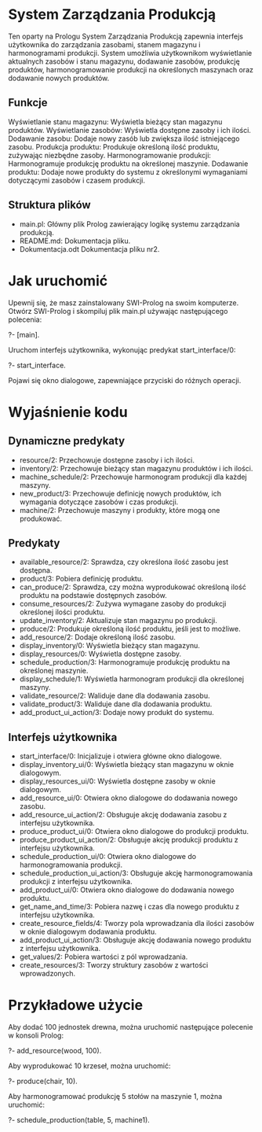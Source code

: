 # System Zarządzania Produkcją
Ten oparty na Prologu System Zarządzania Produkcją zapewnia interfejs użytkownika do zarządzania zasobami, stanem magazynu i harmonogramami produkcji. System umożliwia użytkownikom wyświetlanie aktualnych zasobów i stanu magazynu, dodawanie zasobów, produkcję produktów, harmonogramowanie produkcji na określonych maszynach oraz dodawanie nowych produktów.

## Funkcje
Wyświetlanie stanu magazynu: Wyświetla bieżący stan magazynu produktów.
Wyświetlanie zasobów: Wyświetla dostępne zasoby i ich ilości.
Dodawanie zasobu: Dodaje nowy zasób lub zwiększa ilość istniejącego zasobu.
Produkcja produktu: Produkuje określoną ilość produktu, zużywając niezbędne zasoby.
Harmonogramowanie produkcji: Harmonogramuje produkcję produktu na określonej maszynie.
Dodawanie produktu: Dodaje nowe produkty do systemu z określonymi wymaganiami dotyczącymi zasobów i czasem produkcji.

## Struktura plików
- main.pl: Główny plik Prolog zawierający logikę systemu zarządzania produkcją.
- README.md: Dokumentacja pliku.
- Dokumentacja.odt Dokumentacja pliku nr2.

# Jak uruchomić
Upewnij się, że masz zainstalowany SWI-Prolog na swoim komputerze.
Otwórz SWI-Prolog i skompiluj plik main.pl używając następującego polecenia:

?- [main].

Uruchom interfejs użytkownika, wykonując predykat start_interface/0:

?- start_interface.

Pojawi się okno dialogowe, zapewniające przyciski do różnych operacji.

# Wyjaśnienie kodu
## Dynamiczne predykaty
- resource/2: Przechowuje dostępne zasoby i ich ilości.
- inventory/2: Przechowuje bieżący stan magazynu produktów i ich ilości.
- machine_schedule/2: Przechowuje harmonogram produkcji dla każdej maszyny.
- new_product/3: Przechowuje definicję nowych produktów, ich wymagania dotyczące zasobów i czas produkcji.
- machine/2: Przechowuje maszyny i produkty, które mogą one produkować.

## Predykaty
- available_resource/2: Sprawdza, czy określona ilość zasobu jest dostępna.
- product/3: Pobiera definicję produktu.
- can_produce/2: Sprawdza, czy można wyprodukować określoną ilość produktu na podstawie dostępnych zasobów.
- consume_resources/2: Zużywa wymagane zasoby do produkcji określonej ilości produktu.
- update_inventory/2: Aktualizuje stan magazynu po produkcji.
- produce/2: Produkuje określoną ilość produktu, jeśli jest to możliwe.
- add_resource/2: Dodaje określoną ilość zasobu.
- display_inventory/0: Wyświetla bieżący stan magazynu.
- display_resources/0: Wyświetla dostępne zasoby.
- schedule_production/3: Harmonogramuje produkcję produktu na określonej maszynie.
- display_schedule/1: Wyświetla harmonogram produkcji dla określonej maszyny.
- validate_resource/2: Waliduje dane dla dodawania zasobu.
- validate_product/3: Waliduje dane dla dodawania produktu.
- add_product_ui_action/3: Dodaje nowy produkt do systemu.

## Interfejs użytkownika
- start_interface/0: Inicjalizuje i otwiera główne okno dialogowe.
- display_inventory_ui/0: Wyświetla bieżący stan magazynu w oknie dialogowym.
- display_resources_ui/0: Wyświetla dostępne zasoby w oknie dialogowym.
- add_resource_ui/0: Otwiera okno dialogowe do dodawania nowego zasobu.
- add_resource_ui_action/2: Obsługuje akcję dodawania zasobu z interfejsu użytkownika.
- produce_product_ui/0: Otwiera okno dialogowe do produkcji produktu.
- produce_product_ui_action/2: Obsługuje akcję produkcji produktu z interfejsu użytkownika.
- schedule_production_ui/0: Otwiera okno dialogowe do harmonogramowania produkcji.
- schedule_production_ui_action/3: Obsługuje akcję harmonogramowania produkcji z interfejsu użytkownika.
- add_product_ui/0: Otwiera okno dialogowe do dodawania nowego produktu.
- get_name_and_time/3: Pobiera nazwę i czas dla nowego produktu z interfejsu użytkownika.
- create_resource_fields/4: Tworzy pola wprowadzania dla ilości zasobów w oknie dialogowym dodawania produktu.
- add_product_ui_action/3: Obsługuje akcję dodawania nowego produktu z interfejsu użytkownika.
- get_values/2: Pobiera wartości z pól wprowadzania.
- create_resources/3: Tworzy struktury zasobów z wartości wprowadzonych.
# Przykładowe użycie

Aby dodać 100 jednostek drewna, można uruchomić następujące polecenie w konsoli Prolog:

?- add_resource(wood, 100).

Aby wyprodukować 10 krzeseł, można uruchomić:

?- produce(chair, 10).

Aby harmonogramować produkcję 5 stołów na maszynie 1, można uruchomić:

?- schedule_production(table, 5, machine1).





